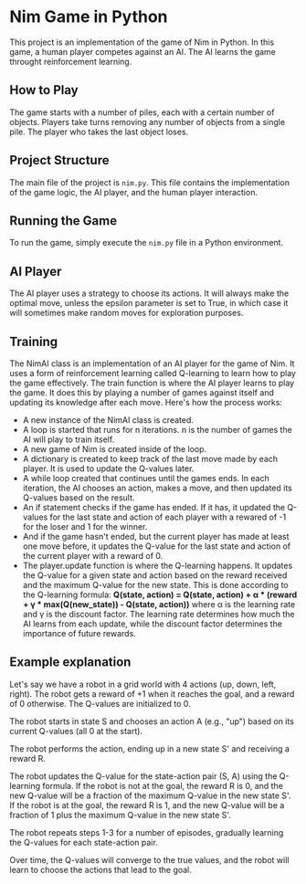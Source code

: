 # Nim Game in Python

This project is an implementation of the game of Nim in Python. In this game, a human player competes against an AI. The AI learns the game throught reinforcement learning.

## How to Play

The game starts with a number of piles, each with a certain number of objects. Players take turns removing any number of objects from a single pile. The player who takes the last object loses.

## Project Structure

The main file of the project is `nim.py`. This file contains the implementation of the game logic, the AI player, and the human player interaction.

## Running the Game

To run the game, simply execute the `nim.py` file in a Python environment.

## AI Player 

The AI player uses a strategy to choose its actions. It will always make the optimal move, unless the epsilon parameter is set to True, in which case it will sometimes make random moves for exploration purposes.

## Training

The NimAI class is an implementation of an AI player for the game of Nim. It uses a form of reinforcement learning called Q-learning to learn how to play the game effectively.
The train function is where the AI player learns to play the game. It does this by playing a number of games against itself and updating its knowledge after each move. Here's how the process works:

- A new instance of the NimAI class is created.
- A loop is started that runs for n iterations. n is the number of games the AI will play to train itself.
- A new game of Nim is created inside of the loop.
- A dictionary is created to keep track of the last move made by each player. It is used to update the Q-values later.
- A while loop created that continues until the games ends. In each iteration, the AI chooses an action, makes a move, and then updated its Q-values based on the result.
- An if statement checks if the game has ended. If it has, it updated the Q-values for the last state and action of each player with a rewared of -1 for the loser and 1 for the winner.
- And if the game hasn't ended, but the current player has made at least one move before, it updates the Q-value for the last state and action of the current player with a reward of 0.
- The player.update function is where the Q-learning happens. It updates the Q-value for a given state and action based on the reward received and the maximum Q-value for the new state. This is done according to the Q-learning formula:
**Q(state, action) = Q(state, action) + α * (reward + γ * max(Q(new_state)) - Q(state, action))**
where α is the learning rate and γ is the discount factor. The learning rate determines how much the AI learns from each update, while the discount factor determines the importance of future rewards.

## Example explanation

Let's say we have a robot in a grid world with 4 actions (up, down, left, right). The robot gets a reward of +1 when it reaches the goal, and a reward of 0 otherwise. The Q-values are initialized to 0.

The robot starts in state S and chooses an action A (e.g., "up") based on its current Q-values (all 0 at the start).

The robot performs the action, ending up in a new state S' and receiving a reward R.

The robot updates the Q-value for the state-action pair (S, A) using the Q-learning formula. If the robot is not at the goal, the reward R is 0, and the new Q-value will be a fraction of the maximum Q-value in the new state S'. If the robot is at the goal, the reward R is 1, and the new Q-value will be a fraction of 1 plus the maximum Q-value in the new state S'.

The robot repeats steps 1-3 for a number of episodes, gradually learning the Q-values for each state-action pair.

Over time, the Q-values will converge to the true values, and the robot will learn to choose the actions that lead to the goal.
